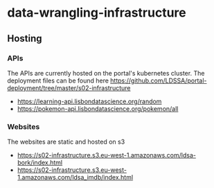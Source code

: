 # data-wrangling-infrastructure

## Hosting

### APIs

The APIs are currently hosted on the portal's kubernetes cluster. The deployment files can be found here <https://github.com/LDSSA/portal-deployment/tree/master/s02-infrastructure>

* <https://learning-api.lisbondatascience.org/random>
* <https://pokemon-api.lisbondatascience.org/pokemon/all>

### Websites

The websites are static and hosted on s3

* <https://s02-infrastructure.s3.eu-west-1.amazonaws.com/ldsa-bork/index.html>
* <https://s02-infrastructure.s3.eu-west-1.amazonaws.com/ldsa_imdb/index.html>
